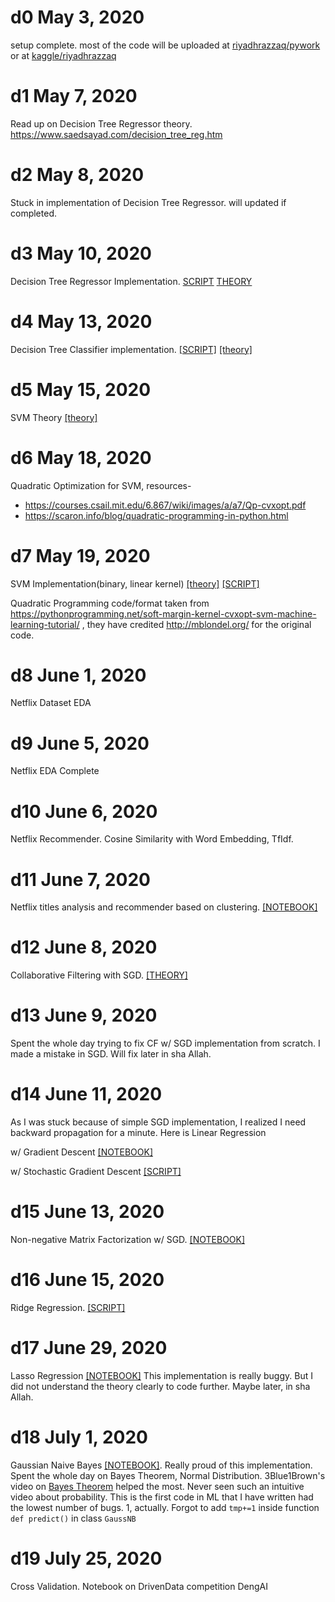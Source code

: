# d0 May 3, 2020
setup complete. most of the code will be uploaded at [riyadhrazzaq/pywork](https://github.com/riyadhrazzaq/pywork.git) or at [kaggle/riyadhrazzaq](https://kaggle.com/riyadhrazzaq)

# d1 May 7, 2020
Read up on Decision Tree Regressor theory. 
https://www.saedsayad.com/decision_tree_reg.htm

# d2 May 8, 2020
Stuck in implementation of Decision Tree Regressor. will updated if completed.
# d3 May 10, 2020
Decision Tree Regressor Implementation. [SCRIPT](https://github.com/riyadhrazzaq/pywork/blob/master/scripts/mlfromscratch/DecisionTreeRegressor.py) [THEORY](https://www.saedsayad.com/decision_tree_reg.htm)
# d4 May 13, 2020
Decision Tree Classifier implementation. [[SCRIPT]](https://github.com/riyadhrazzaq/pywork/blob/master/scripts/mlfromscratch/DecisionTreeClassifier.py) [[theory]](https://www.saedsayad.com/decision_tree.htm)
# d5 May 15, 2020
SVM Theory [[theory]](https://cling.csd.uwo.ca/cs860/papers/SVM_Explained.pdf)
# d6 May 18, 2020
Quadratic Optimization for SVM, resources-
* https://courses.csail.mit.edu/6.867/wiki/images/a/a7/Qp-cvxopt.pdf
* https://scaron.info/blog/quadratic-programming-in-python.html
# d7 May 19, 2020
SVM Implementation(binary, linear kernel) [[theory]](https://cling.csd.uwo.ca/cs860/papers/SVM_Explained.pdf) [[SCRIPT]](https://github.com/riyadhrazzaq/pywork/blob/master/scripts/mlfromscratch/svm.py) 

Quadratic Programming code/format taken from https://pythonprogramming.net/soft-margin-kernel-cvxopt-svm-machine-learning-tutorial/ , they have credited http://mblondel.org/ for the original code. 
# d8 June 1, 2020
Netflix Dataset EDA
# d9 June 5, 2020
Netflix EDA Complete
# d10 June 6, 2020
Netflix Recommender. Cosine Similarity with Word Embedding, TfIdf.
# d11 June 7, 2020
Netflix titles analysis and recommender based on clustering. [[NOTEBOOK]](https://www.kaggle.com/riyadhrazzaq/netflix-eda-recommender)
# d12 June 8, 2020
Collaborative Filtering with SGD. [[THEORY]](https://developers.google.com/machine-learning/recommendation/collaborative/matrix)
# d13 June 9, 2020
Spent the whole day trying to fix CF w/ SGD implementation from scratch. I made a mistake in SGD. Will fix later in sha Allah. 
# d14 June 11, 2020
As I was stuck because of simple SGD implementation, I realized I need backward propagation for a minute. Here is Linear Regression

w/ Gradient Descent [[NOTEBOOK]](https://www.kaggle.com/riyadhrazzaq/gradient-descent-for-linear-regression?scriptVersionId=35945683)

w/ Stochastic Gradient Descent [[SCRIPT]](https://github.com/riyadhrazzaq/pywork/tree/master/scripts/mlfromscratch/linear_regression.py)
# d15 June 13, 2020
Non-negative Matrix Factorization w/ SGD. [[NOTEBOOK]](https://www.kaggle.com/riyadhrazzaq/collaborative-filtering-w-mf-from-scratch)
# d16 June 15, 2020
 Ridge Regression. [[SCRIPT]](https://github.com/riyadhrazzaq/pywork/blob/master/scripts/mlfromscratch/ridge_regression.py)
# d17 June 29, 2020
Lasso Regression [[NOTEBOOK]](https://www.kaggle.com/riyadhrazzaq/lasso-regression-scratch) This implementation is really buggy. But I did not understand the theory clearly to code further. Maybe later, in sha Allah.
# d18 July 1, 2020
Gaussian Naive Bayes [[NOTEBOOK]](https://www.kaggle.com/riyadhrazzaq/gaussian-naive-bayes-classifier/). Really proud of this implementation. Spent the whole day on Bayes Theorem, Normal Distribution. 3Blue1Brown's video on [Bayes Theorem](https://www.youtube.com/watch?v=HZGCoVF3YvM&t=467s) helped the most. Never seen such an intuitive video about probability. This is the first code in ML that I have written had the lowest number of bugs. 1, actually. Forgot to add `tmp+=1` inside function `def predict()` in class `GaussNB`

# d19 July 25, 2020
Cross Validation. Notebook on DrivenData competition DengAI
